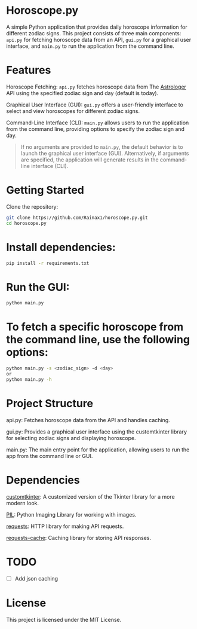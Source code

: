 # Horoscope.py
A simple Python application that provides daily horoscope information for different zodiac signs. This project consists of three main components: `api.py` for fetching horoscope data from an API, `gui.py` for a graphical user interface, and `main.py` to run the application from the command line.

# Features
Horoscope Fetching: `api.py` fetches horoscope data from The [Astrologer](http://sandipbgt.com/theastrologer/api/) API using the specified zodiac sign and day (default is today).

Graphical User Interface (GUI): `gui.py` offers a user-friendly interface to select and view horoscopes for different zodiac signs.

Command-Line Interface (CLI): `main.py` allows users to run the application from the command line, providing options to specify the zodiac sign and day.

> If no arguments are provided to `main.py`, the default behavior is to launch the graphical user interface (GUI). Alternatively, if arguments are specified, the application will generate results in the command-line interface (CLI).



# Getting Started

Clone the repository:

```bash
git clone https://github.com/Rainax1/horoscope.py.git
cd horoscope.py
```

# Install dependencies:

```bash
pip install -r requirements.txt
```

# Run the GUI:
```bash
python main.py
```

# To fetch a specific horoscope from the command line, use the following options:

```bash
python main.py -s <zodiac_sign> -d <day>
or
python main.py -h
```


# Project Structure
api.py: Fetches horoscope data from the API and handles caching.

gui.py: Provides a graphical user interface using the customtkinter library for selecting zodiac signs and displaying horoscope.

main.py: The main entry point for the application, allowing users to run the app from the command line or GUI.

# Dependencies

[customtkinter](https://github.com/TomSchimansky/CustomTkinter): A customized version of the Tkinter library for a more modern look.

[PIL](https://pillow.readthedocs.io/en/stable/): Python Imaging Library for working with images.

[requests](https://requests.readthedocs.io/en/latest/): HTTP library for making API requests.

[requests-cache](https://requests-cache.readthedocs.io/en/stable/): Caching library for storing API responses.

# TODO
- [ ] Add json caching

# License

This project is licensed under the MIT License.

